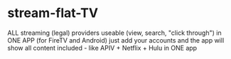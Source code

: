 # stream-flat-TV
ALL streaming (legal) providers useable (view, search, "click through") in ONE APP (for FireTV and Android)
just add your accounts and the app will show all content included - like APIV + Netflix + Hulu in ONE app
